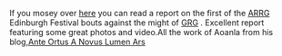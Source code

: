 <html><body><p>If you mosey over <a href="http://aoanla.blogspot.com/2011/08/bout-report-jamming-at-fringes-arrg.html">here</a> you can read a report on the first of the <a href="http://www.arrg.co.uk/">ARRG</a> Edinburgh Festival bouts against the might of <a href="http://glasgowrollergirls.com/blog/">GRG</a> .
Excellent report featuring some great photos and video.All the work of Aoanla from his blog,<a href="http://aoanla.blogspot.com/">Ante Ortus A Novus Lumen Ars </a></p></body></html>

